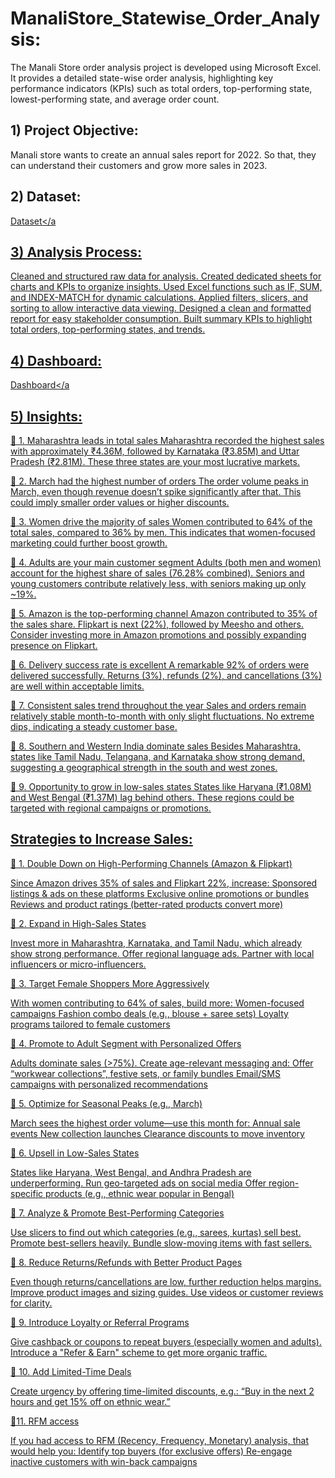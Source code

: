 # ManaliStore_Statewise_Order_Analysis:
The Manali Store order analysis project is developed using Microsoft Excel. It provides a detailed state-wise order analysis, highlighting key performance indicators (KPIs) such as total orders, top-performing state, lowest-performing state, and average order count.


## 1) Project Objective:
  Manali  store wants to create an annual sales report for 2022. So that, they can understand their customers and grow more sales in 2023.
  
## 2) Dataset:
<a
href="https://github.com/PratikMJadhav/ManaliStore_Statewise_Order_Analysis-/blob/main/Raw_data_Of_Manali_Store.xlsx ">Dataset</a

## 3) Analysis Process:

Cleaned and structured raw data for analysis.
Created dedicated sheets for charts and KPIs to organize insights.
Used Excel functions such as IF, SUM, and INDEX-MATCH for dynamic calculations.
Applied filters, slicers, and sorting to allow interactive data viewing.
Designed a clean and formatted report for easy stakeholder consumption.
Built summary KPIs to highlight total orders, top-performing states, and trends.

## 4) Dashboard: 
<a
href="https://github.com/PratikMJadhav/ManaliStore_Statewise_Order_Analysis-/blob/main/ManaliStore_Statewise_Order_Analysis.png" >Dashboard</a

## 5) Insights:

🔹 1. Maharashtra leads in total sales
Maharashtra recorded the highest sales with approximately ₹4.36M, followed by Karnataka (₹3.85M) and Uttar Pradesh (₹2.81M).
These three states are your most lucrative markets.

🔹 2. March had the highest number of orders
The order volume peaks in March, even though revenue doesn’t spike significantly after that. This could imply smaller order values or higher discounts.

🔹 3. Women drive the majority of sales
Women contributed to 64% of the total sales, compared to 36% by men.
This indicates that women-focused marketing could further boost growth.

🔹 4. Adults are your main customer segment
Adults (both men and women) account for the highest share of sales (76.28% combined).
Seniors and young customers contribute relatively less, with seniors making up only ~19%.

🔹 5. Amazon is the top-performing channel
Amazon contributed to 35% of the sales share.
Flipkart is next (22%), followed by Meesho and others.
Consider investing more in Amazon promotions and possibly expanding presence on Flipkart.

🔹 6. Delivery success rate is excellent
A remarkable 92% of orders were delivered successfully.
Returns (3%), refunds (2%), and cancellations (3%) are well within acceptable limits.

🔹 7. Consistent sales trend throughout the year
Sales and orders remain relatively stable month-to-month with only slight fluctuations.
No extreme dips, indicating a steady customer base.

🔹 8. Southern and Western India dominate sales
Besides Maharashtra, states like Tamil Nadu, Telangana, and Karnataka show strong demand, suggesting a geographical strength in the south and west zones.

🔹 9. Opportunity to grow in low-sales states
States like Haryana (₹1.08M) and West Bengal (₹1.37M) lag behind others.
These regions could be targeted with regional campaigns or promotions.

 ## Strategies to Increase Sales:

🔹 1. Double Down on High-Performing Channels (Amazon & Flipkart)

Since Amazon drives 35% of sales and Flipkart 22%, increase:
Sponsored listings & ads on these platforms
Exclusive online promotions or bundles
Reviews and product ratings (better-rated products convert more)

🔹 2. Expand in High-Sales States

Invest more in Maharashtra, Karnataka, and Tamil Nadu, which already show strong performance.
Offer regional language ads.
Partner with local influencers or micro-influencers.

🔹 3. Target Female Shoppers More Aggressively

With women contributing to 64% of sales, build more:
Women-focused campaigns
Fashion combo deals (e.g., blouse + saree sets)
Loyalty programs tailored to female customers

🔹 4. Promote to Adult Segment with Personalized Offers

Adults dominate sales (>75%). Create age-relevant messaging and:
Offer “workwear collections”, festive sets, or family bundles
Email/SMS campaigns with personalized recommendations

🔹 5. Optimize for Seasonal Peaks (e.g., March)

March sees the highest order volume—use this month for:
Annual sale events
New collection launches
Clearance discounts to move inventory

🔹 6. Upsell in Low-Sales States

States like Haryana, West Bengal, and Andhra Pradesh are underperforming.
Run geo-targeted ads on social media
Offer region-specific products (e.g., ethnic wear popular in Bengal)

🔹 7. Analyze & Promote Best-Performing Categories

Use slicers to find out which categories (e.g., sarees, kurtas) sell best.
Promote best-sellers heavily.
Bundle slow-moving items with fast sellers.

🔹 8. Reduce Returns/Refunds with Better Product Pages

Even though returns/cancellations are low, further reduction helps margins.
Improve product images and sizing guides.
Use videos or customer reviews for clarity.

🔹 9. Introduce Loyalty or Referral Programs

Give cashback or coupons to repeat buyers (especially women and adults).
Introduce a "Refer & Earn" scheme to get more organic traffic.

🔹 10. Add Limited-Time Deals

Create urgency by offering time-limited discounts, e.g.:
 “Buy in the next 2 hours and get 15% off on ethnic wear.”

🔹11. RFM access

If you had access to RFM (Recency, Frequency, Monetary) analysis, that would help you:
Identify top buyers (for exclusive offers)
Re-engage inactive customers with win-back campaigns



